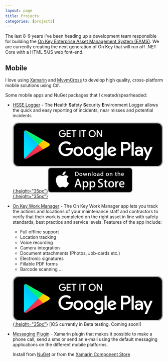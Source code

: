 ```yaml
---
layout: page
title: Projects
categories: [projects]
---
```


The last 8-9 years I've been heading up a development team responsible for building the [On Key Enterprise Asset Management System (EAMS)](http://www.on-key.com/).  We are currently creating the next generation of On Key that will run off .NET Core with a HTML 5/JS web font-end.  

## Mobile

I love using [Xamarin](www.xamarin.com) and [MvvmCross](https://mvvmcross.com/) to develop high quality, cross-platform mobile solutions using C#.  

Some mobile apps and NuGet packages that I created/spearheaded:
* [HSSE Logger](https://hsse.pragmaworld.net/) - The **H**ealth **S**afety **S**ecurity **E**nvironment Logger allows the quick and easy reporting of incidents, near misses and potential incidents

   [![Get it on Google Play](/public/images/google-play-badge.png){:height="35px"}](https://play.google.com/store/apps/details?id=com.pragmaholdings.hsselogger)[![Download on the App Store](/public/images/appstore-badge.svg){:height="35px"}](https://itunes.apple.com/us/app/hsse-logger/id1130801709)

* [On Key Work Manager](http://www.on-key.com/functionality/mobile-work-manager-app) - The On Key Work Manager app lets you track the actions and locations of your maintenance staff and contractors to verify that their work is completed on the right asset in line with safety standards, best practice and service levels.  Features of the app include:
  * Full offline support
  * Location tracking
  * Voice recording
  * Camera integration
  * Document attachments (Photos, Job-cards etc.)
  * Electronic signatures
  * Fillable PDF forms
  * Barcode scanning ...

  [![Get it on Google Play](/public/images/google-play-badge.png){:height="35px"}](https://play.google.com/store/apps/details?id=com.pragmaproducts.workmanager) [iOS currently in Beta testing. Coming soon!]

* [Messaging Plugin](https://github.com/cjlotz/Xamarin.Plugins) - Xamarin plugin that makes it possible to make a phone call, send a sms or send an e-mail using the default messaging applications on the different mobile platforms. 

  Install from [NuGet](https://www.nuget.org/packages/Xam.Plugins.Messaging/) or from the [Xamarin Component Store](https://components.xamarin.com/view/Xam.Plugins.Messaging)






